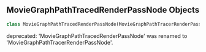 ## MovieGraphPathTracedRenderPassNode Objects

```python
class MovieGraphPathTracedRenderPassNode(MovieGraphPathTracerRenderPassNode)
```

deprecated: 'MovieGraphPathTracedRenderPassNode' was renamed to 'MovieGraphPathTracerRenderPassNode'.

<a id="unreal.MoviePipelineImagePassBase"></a>